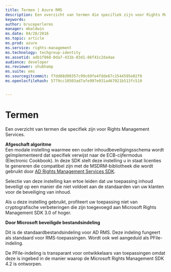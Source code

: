 ```yaml
---
title: Termen | Azure RMS
description: Een overzicht van termen die specifiek zijn voor Rights Management Services.
keywords: 
author: bruceperlerms
manager: mbaldwin
ms.date: 04/28/2016
ms.topic: article
ms.prod: azure
ms.service: rights-management
ms.technology: techgroup-identity
ms.assetid: adb1f868-0da7-431b-83d1-86f41c2da4ae
audience: developer
ms.reviewer: shubhamp
ms.suite: ems
ms.sourcegitcommit: f7dd88d90357c99c69fe4fdde67c1544595e02f8
ms.openlocfilehash: 5779cc10503ad7afe997e031a467021b513fc510


---
```


# Termen

Een overzicht van termen die specifiek zijn voor Rights Management Services.

**Afgeschaft algoritme**  
Een modale instelling waarmee een ouder inhoudbeveiligingsschema wordt geïmplementeerd dat specifiek verwijst naar de ECB-cijfermodus (Electronic Cookbook). In deze SDK stelt deze instelling u in staat licenties te genereren die compatibel zijn met de MSDRM-bibliotheek die wordt gebruikt door [AD Rights Management Services SDK](https://msdn.microsoft.com/library/windows/desktop/cc530379.aspx).

Selectie van deze instelling kan ertoe leiden dat uw toepassing inhoud beveiligt op een manier die niet voldoet aan de standaarden van uw klanten voor de beveiliging van inhoud.

Als u deze instelling gebruikt, profiteert uw toepassing niet van cryptografische verbeteringen die zijn toegevoegd aan Microsoft Rights Management SDK 3.0 of hoger.

**Door Microsoft beveiligde bestandsindeling**

Dit is de standaardbestandsindeling voor AD RMS. Deze indeling fungeert als standaard voor RMS-toepassingen. Wordt ook wel aangeduid als PFile-indeling.

De PFile-indeling is transparant voor ontwikkelaars van toepassingen omdat deze is ingebed in de manier waarop de Microsoft Rights Management SDK 4.2 is ontworpen.

 

 






<!--HONumber=Jun16_HO4-->


